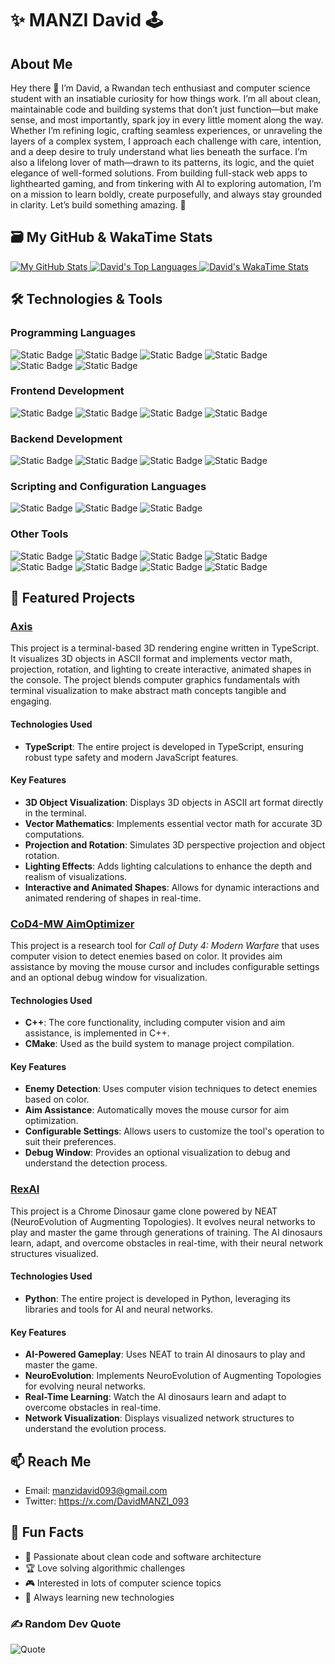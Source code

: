 # ✨ MANZI David 🕹️

## About Me
Hey there 👋 I’m David, a Rwandan tech enthusiast and computer science student with an insatiable curiosity for how things work. I’m all about clean, maintainable code and building systems that don’t just function—but make sense, and most importantly, spark joy in every little moment along the way. Whether I’m refining logic, crafting seamless experiences, or unraveling the layers of a complex system, I approach each challenge with care, intention, and a deep desire to truly understand what lies beneath the surface. I’m also a lifelong lover of math—drawn to its patterns, its logic, and the quiet elegance of well-formed solutions. From building full-stack web apps to lighthearted gaming, and from tinkering with AI to exploring automation, I’m on a mission to learn boldly, create purposefully, and always stay grounded in clarity. Let’s build something amazing. 🚀

## 🗃️ My GitHub & WakaTime Stats

<p align="left">
  <a href="https://github.com/anuraghazra/github-readme-stats">
    <img src="https://github-readme-stats-xi-eight-22.vercel.app/api?username=DavidMANZI-093&cache_seconds=300&show_icons=true&theme=dark&hide_border=true&layout=compact" alt="My GitHub Stats" />
  </a>
  <a href="https://github.com/anuraghazra/github-readme-stats">
    <img src="https://github-readme-stats-xi-eight-22.vercel.app/api/top-langs/?username=DavidMANZI-093&cache_seconds=300&theme=dark&show_icons=true&hide_border=true&layout=compact&langs_count=8" alt="David's Top Languages" />
  </a>
  <a href="https://github.com/anuraghazra/github-readme-stats">
    <img src="https://github-readme-stats-xi-eight-22.vercel.app/api/wakatime/?username=DavidMANZI_093&cache_seconds=300&theme=dark&show_icons=true&hide_border=true&layout=compact&langs_count=25" alt="David's WakaTime Stats" />
  </a>
</p>

## 🛠️ Technologies & Tools

### Programming Languages
![Static Badge](https://img.shields.io/badge/Python-20599C?logo=python&logoColor=yellow&style=flat) ![Static Badge](https://img.shields.io/badge/Typescript-00599C?logo=typescript&logoColor=white&style=flat) ![Static Badge](https://img.shields.io/badge/JavaScript-grey?logo=javascript&logoColor=F7DF1E&style=flat) ![Static Badge](https://img.shields.io/badge/C++-00599C?logo=c%2B%2B&logoColor=white&style=flat) ![Static Badge](https://img.shields.io/badge/Java-EA2D2E?logo=coffeescript&logoColor=white&style=flat) ![Static Badge](https://img.shields.io/badge/PHP-777BB4?logo=php&logoColor=white&style=flat)

### Frontend Development

![Static Badge](https://img.shields.io/badge/Next.js-000000?logo=next.js&logoColor=white&style=flat) ![Static Badge](https://img.shields.io/badge/TailwindCSS-06B6D4?logo=tailwindcss&logoColor=white&style=flat) ![Static Badge](https://img.shields.io/badge/HTML5-E34F26?logo=html5&logoColor=white&style=flat) ![Static Badge](https://img.shields.io/badge/CSS3-663399?logo=css&logoColor=white&style=flat)

### Backend Development
![Static Badge](https://img.shields.io/badge/Node.js-5FA04E?logo=node.js&logoColor=white&style=flat) ![Static Badge](https://img.shields.io/badge/PostgreSQL-4169E1?logo=postgresql&logoColor=white&style=flat) ![Static Badge](https://img.shields.io/badge/Prisma-2D3748?logo=prisma&logoColor=white&style=flat) ![Static Badge](https://img.shields.io/badge/MySQL-4479A1?logo=mysql&logoColor=white&style=flat)

### Scripting and Configuration Languages

![Static Badge](https://img.shields.io/badge/JSON-000000?logo=json&logoColor=white&style=flat) ![Static Badge](https://img.shields.io/badge/GNU%20Bash-4EAA25?logo=gnubash&logoColor=white&style=flat) ![Static Badge](https://img.shields.io/badge/YAML-CB171E?logo=yaml&logoColor=white&style=flat)

### Other Tools

![Static Badge](https://img.shields.io/badge/Git-F05032?logo=git&logoColor=white&style=flat) ![Static Badge](https://img.shields.io/badge/Docker-2496ED?logo=docker&logoColor=white&style=flat) ![Static Badge](https://img.shields.io/badge/npm-CB3837?logo=npm&logoColor=white&style=flat) ![Static Badge](https://img.shields.io/badge/Vercel-000000?logo=vercel&logoColor=white&style=flat) ![Static Badge](https://img.shields.io/badge/Render-000000?logo=render&logoColor=white&style=flat) ![Static Badge](https://img.shields.io/badge/Postman-FF6C37?logo=postman&logoColor=white&style=flat) ![Static Badge](https://img.shields.io/badge/Dependabot-025E8C?logo=dependabot&logoColor=white&style=flat) ![Static Badge](https://img.shields.io/badge/Dependabot-025E8C?logo=dependabot&logoColor=white&style=flat)

## 🚀 Featured Projects

### [Axis](https://github.com/DavidMANZI-093/Axis)

This project is a terminal-based 3D rendering engine written in TypeScript. It visualizes 3D objects in ASCII format and implements vector math, projection, rotation, and lighting to create interactive, animated shapes in the console. The project blends computer graphics fundamentals with terminal visualization to make abstract math concepts tangible and engaging.

#### **Technologies Used** 
- **TypeScript**: The entire project is developed in TypeScript, ensuring robust type safety and modern JavaScript features.

#### **Key Features** 
- **3D Object Visualization**: Displays 3D objects in ASCII art format directly in the terminal.
- **Vector Mathematics**: Implements essential vector math for accurate 3D computations.
- **Projection and Rotation**: Simulates 3D perspective projection and object rotation.
- **Lighting Effects**: Adds lighting calculations to enhance the depth and realism of visualizations.
- **Interactive and Animated Shapes**: Allows for dynamic interactions and animated rendering of shapes in real-time.

### [CoD4-MW AimOptimizer](https://github.com/DavidMANZI-093/CoD4-MW_AimOptimizer)

This project is a research tool for *Call of Duty 4: Modern Warfare* that uses computer vision to detect enemies based on color. It provides aim assistance by moving the mouse cursor and includes configurable settings and an optional debug window for visualization.

#### **Technologies Used**
- **C++**: The core functionality, including computer vision and aim assistance, is implemented in C++.
- **CMake**: Used as the build system to manage project compilation.

#### **Key Features**
- **Enemy Detection**: Uses computer vision techniques to detect enemies based on color.
- **Aim Assistance**: Automatically moves the mouse cursor for aim optimization.
- **Configurable Settings**: Allows users to customize the tool's operation to suit their preferences.
- **Debug Window**: Provides an optional visualization to debug and understand the detection process.


### [RexAI](https://github.com/DavidMANZI-093/RexAI)

This project is a Chrome Dinosaur game clone powered by NEAT (NeuroEvolution of Augmenting Topologies). It evolves neural networks to play and master the game through generations of training. The AI dinosaurs learn, adapt, and overcome obstacles in real-time, with their neural network structures visualized.

#### **Technologies Used**
- **Python**: The entire project is developed in Python, leveraging its libraries and tools for AI and neural networks.

#### **Key Features**
- **AI-Powered Gameplay**: Uses NEAT to train AI dinosaurs to play and master the game.
- **NeuroEvolution**: Implements NeuroEvolution of Augmenting Topologies for evolving neural networks.
- **Real-Time Learning**: Watch the AI dinosaurs learn and adapt to overcome obstacles in real-time.
- **Network Visualization**: Displays visualized network structures to understand the evolution process.

## 📫 Reach Me

- Email: manzidavid093@gmail.com
- Twitter: https://x.com/DavidMANZI_093

## 🌟 Fun Facts
- 🎯 Passionate about clean code and software architecture
- 🏆 Love solving algorithmic challenges
- 🎮 Interested in lots of computer science topics
- 🌱 Always learning new technologies

### ✍️ Random Dev Quote
![Quote](https://github-readme-quotes-bay.vercel.app/quote?theme=dark&animation=default&layout=default&font=Architect&quoteType=random)
